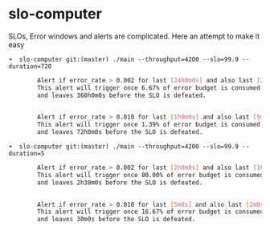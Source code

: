 # slo-computer
SLOs, Error windows and alerts are complicated. Here an attempt to make it easy


`➜  slo-computer git:(master) ./main --throughput=4200 --slo=99.9 --duration=720`

```bash
		Alert if error_rate > 0.002 for last [24h0m0s] and also last [2h0m0s]
		This alert will trigger once 6.67% of error budget is consumed,
		and leaves 360h0m0s before the SLO is defeated.
		

		Alert if error_rate > 0.010 for last [1h0m0s] and also last [5m0s]
		This alert will trigger once 1.39% of error budget is consumed,
		and leaves 72h0m0s before the SLO is defeated.
```

`➜  slo-computer git:(master) ./main --throughput=4200 --slo=99.9 --duration=5`

```bash
		Alert if error_rate > 0.002 for last [2h0m0s] and also last [10m0s]
		This alert will trigger once 80.00% of error budget is consumed,
		and leaves 2h30m0s before the SLO is defeated.
		

		Alert if error_rate > 0.010 for last [5m0s] and also last [2m0s]
		This alert will trigger once 16.67% of error budget is consumed,
		and leaves 30m0s before the SLO is defeated.
```
